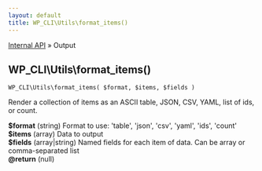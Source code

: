 ```yaml
---
layout: default
title: WP_CLI\Utils\format_items()
---
```


<a href="/docs/internal-api/">Internal API</a> &raquo; Output

## WP_CLI\Utils\format_items()

    WP_CLI\Utils\format_items( $format, $items, $fields )

Render a collection of items as an ASCII table, JSON, CSV, YAML, list of ids, or count.

<div>
<strong>$format</strong> (string) Format to use: 'table', 'json', 'csv', 'yaml', 'ids', 'count'<br />
<strong>$items</strong> (array) Data to output<br />
<strong>$fields</strong> (array|string) Named fields for each item of data. Can be array or comma-separated list<br />
<strong>@return</strong> (null) <br /></p>
</div>



